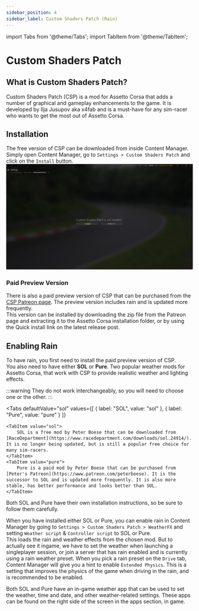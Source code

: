 ```yaml
---
sidebar_position: 4
sidebar_label: Custom Shaders Patch (Rain)
---
```


import Tabs from '@theme/Tabs';
import TabItem from '@theme/TabItem';

# Custom Shaders Patch

## What is Custom Shaders Patch?

Custom Shaders Patch (CSP) is a mod for Assetto Corsa that adds a number of graphical and gameplay enhancements to the game. It is developed by Ilja Jusupov aka x4fab and is a must-have for any sim-racer who wants to get the most out of Assetto Corsa.

## Installation

The free version of CSP can be downloaded from inside Content Manager. Simply open Content Manager, go to `Settings > Custom Shaders Patch` and click on the `Install` button.  
![CSP Install](./img/cspinstall.png)

### Paid Preview Version

There is also a paid preview version of CSP that can be purchased from the [CSP Patreon page](https://www.patreon.com/x4fab). The preview version includes rain and is updated more frequently.  
This version can be installed by downloading the zip file from the Patreon page and extracting it to the Assetto Corsa installation folder, or by using the Quick install link on the latest release post.

## Enabling Rain

To have rain, you first need to install the paid preview version of CSP.  
You also need to have either **SOL** or **Pure**. Two popular weather mods for Assetto Corsa, that work with CSP to provide realistic weather and lighting effects.

:::warning
They do not work interchangeably, so you will need to choose one or the other.
:::

<Tabs
defaultValue="sol"
values={[
{ label: "SOL", value: "sol" },
{ label: "Pure", value: "pure" }
]}

>

    <TabItem value="sol">
        SOL is a free mod by Peter Boese that can be downloaded from [RaceDepartment](https://www.racedepartment.com/downloads/sol.24914/). It is no longer being updated, but is still a popular free choice for many sim-racers.
    </TabItem>
    <TabItem value="pure">
        Pure is a paid mod by Peter Boese that can be purchased from [Peter's Patreon](https://www.patreon.com/peterboese). It is the successor to SOL and is updated more frequently. It is also more stable, has better performance and looks better than SOL.
    </TabItem>

</Tabs>

Both SOL and Pure have their own installation instructions, so be sure to follow them carefully.

When you have installed either SOL or Pure, you can enable rain in Content Manager by going to `Settings > Custom Shaders Patch > WeatherFX` and setting `Weather script` & `Controller script` to SOL or Pure.  
This loads the rain and weather effects from the chosen mod. But to actually see it ingame, we have to set the weather when launching a singleplayer session, or join a server that has rain enabled and is currently using a rain weather preset.
When you pick a rain preset on the `Drive` tab, Content Manager will give you a hint to enable `Extended Physics`. This is a setting that improves the physics of the game when driving in the rain, and is recommended to be enabled.

Both SOL and Pure have an in-game weather app that can be used to set the weather, time and date, and other weather-related settings. These apps can be found on the right side of the screen in the apps section, in game.
